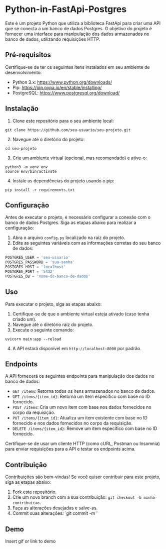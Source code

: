 
# Python-in-FastApi-Postgres

Este é um projeto Python que utiliza a biblioteca FastApi para criar
uma API que se conecta a um banco de dados Postgres. O objetivo do
projeto é fornecer uma interface para manipulação dos dados
armazenados no banco de dados, utilizando requisições HTTP.

## Pré-requisitos

Certifique-se de ter os seguintes itens instalados em seu ambiente de desenvolvimento:

- Python 3.x: https://www.python.org/downloads/
- Pip: https://pip.pypa.io/en/stable/installing/
- PostgreSQL: https://www.postgresql.org/download/

## Instalação

1. Clone este repositório para o seu ambiente local:

```shell
git clone https://github.com/seu-usuario/seu-projeto.git
```

2. Navegue até o diretório do projeto:

```shell
cd seu-projeto
```

3. Crie um ambiente virtual (opcional, mas recomendado) e ative-o:

```shell
python3 -m venv env
source env/bin/activate
```

4. Instale as dependências do projeto usando o pip:

```shell
pip install -r requirements.txt
```

## Configuração

Antes de executar o projeto, é necessário configurar a conexão com o banco de dados Postgres. Siga as etapas abaixo para realizar a configuração:

1. Abra o arquivo `config.py` localizado na raiz do projeto.
2. Edite as seguintes variáveis com as informações corretas do seu banco de dados:

```python
POSTGRES_USER = 'seu-usuario'
POSTGRES_PASSWORD = 'sua-senha'
POSTGRES_HOST = 'localhost'
POSTGRES_PORT = '5432'
POSTGRES_DB = 'nome-do-banco-de-dados'
```

## Uso

Para executar o projeto, siga as etapas abaixo:

1. Certifique-se de que o ambiente virtual esteja ativado (caso tenha criado um).
2. Navegue até o diretório raiz do projeto.
3. Execute o seguinte comando:

```shell
uvicorn main:app --reload
```

4. A API estará disponível em `http://localhost:8000` por padrão.

## Endpoints

A API fornecerá os seguintes endpoints para manipulação dos dados no banco de dados:

- `GET /items`: Retorna todos os itens armazenados no banco de dados.
- `GET /items/{item_id}`: Retorna um item específico com base no ID fornecido.
- `POST /items`: Cria um novo item com base nos dados fornecidos no corpo da requisição.
- `PUT /items/{item_id}`: Atualiza um item existente com base no ID fornecido e nos dados fornecidos no corpo da requisição.
- `DELETE /items/{item_id}`: Remove um item específico com base no ID fornecido.

Certifique-se de usar um cliente HTTP (como cURL, Postman ou Insomnia) para enviar requisições para a API e testar os endpoints acima.

## Contribuição

Contribuições são bem-vindas! Se você quiser contribuir para este projeto, siga as etapas abaixo:

1. Fork este repositório.
2. Crie um novo branch com a sua contribuição: `git checkout -b minha-contribuicao`.
3. Faça as alterações desejadas e salve-as.
4. Commit suas alterações: `git commit -m '

## Demo

Insert gif or link to demo

